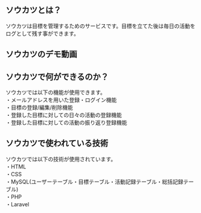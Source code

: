 ## ソウカツとは？

ソウカツは目標を管理するためのサービスです。目標を立てた後は毎日の活動をログとして残す事ができます。

## ソウカツのデモ動画


## ソウカツで何ができるのか？

ソウカツでは以下の機能が使用できます。<br>
・メールアドレスを用いた登録・ログイン機能<br>
・目標の登録/編集/削除機能<br>
・登録した目標に対しての日々の活動の登録機能<br>
・登録した目標に対しての活動の振り返り登録機能<br>

## ソウカツで使われている技術

ソウカツでは以下の技術が使用されています。<br>
・HTML<br>
・CSS<br>
・MySQL(ユーザーテーブル・目標テーブル・活動記録テーブル・総括記録テーブル)<br>
・PHP<br>
・Laravel<br>
